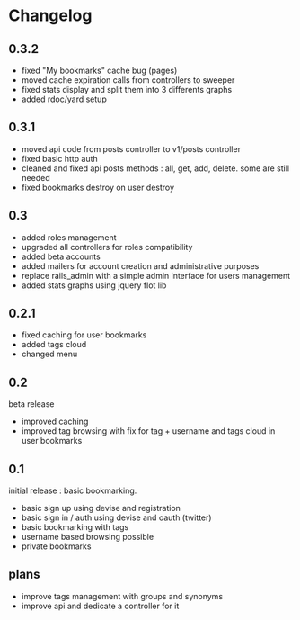 # Changelog

## 0.3.2

* fixed "My bookmarks" cache bug (pages)
* moved cache expiration calls from controllers to sweeper
* fixed stats display and split them into 3 differents graphs
* added rdoc/yard setup

## 0.3.1

* moved api code from posts controller to v1/posts controller
* fixed basic http auth
* cleaned and fixed api posts methods : all, get, add, delete. some are still needed
* fixed bookmarks destroy on user destroy

## 0.3

* added roles management
* upgraded all controllers for roles compatibility
* added beta accounts
* added mailers for account creation and administrative purposes
* replace rails_admin with a simple admin interface for users management
* added stats graphs using jquery flot lib

## 0.2.1

* fixed caching for user bookmarks
* added tags cloud
* changed menu

## 0.2

beta release

* improved caching
* improved tag browsing with fix for tag + username and tags cloud in user bookmarks

## 0.1

initial release : basic bookmarking.

* basic sign up using devise and registration
* basic sign in / auth using devise and oauth (twitter)
* basic bookmarking with tags
* username based browsing possible
* private bookmarks


## plans

* improve tags management with groups and synonyms
* improve api and dedicate a controller for it